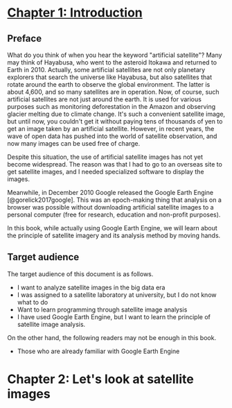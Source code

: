 # [Chapter 1: Introduction](https://github.com/faalkao/GEE/tree/master/chapter_introduction)
## Preface
What do you think of when you hear the keyword "artificial satellite"? Many may think of Hayabusa, who went to the asteroid Itokawa and returned to Earth in 2010. Actually, some artificial satellites are not only planetary explorers that search the universe like Hayabusa, but also satellites that rotate around the earth to observe the global environment. The latter is about 4,600, and so many satellites are in operation. Now, of course, such artificial satellites are not just around the earth. It is used for various purposes such as monitoring deforestation in the Amazon and observing glacier melting due to climate change. It's such a convenient satellite image, but until now, you couldn't get it without paying tens of thousands of yen to get an image taken by an artificial satellite. However, in recent years, the wave of open data has pushed into the world of satellite observation, and now many images can be used free of charge.

Despite this situation, the use of artificial satellite images has not yet become widespread. The reason was that I had to go to an overseas site to get satellite images, and I needed specialized software to display the images.

Meanwhile, in December 2010 Google released the Google Earth Engine [@gorelick2017google]. This was an epoch-making thing that analysis on a browser was possible without downloading artificial satellite images to a personal computer (free for research, education and non-profit purposes).

In this book, while actually using Google Earth Engine, we will learn about the principle of satellite imagery and its analysis method by moving hands.

## Target audience
The target audience of this document is as follows.
- I want to analyze satellite images in the big data era
- I was assigned to a satellite laboratory at university, but I do not know what to do
- Want to learn programming through satellite image analysis
- I have used Google Earth Engine, but I want to learn the principle of satellite image analysis.

On the other hand, the following readers may not be enough in this book.
- Those who are already familiar with Google Earth Engine

# Chapter 2: Let's look at satellite images
